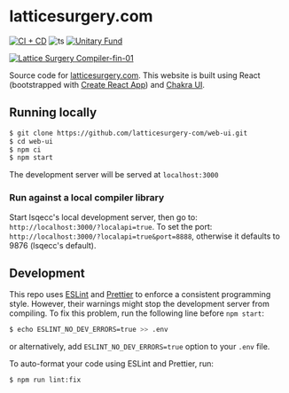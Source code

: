 # latticesurgery.com 

[![CI + CD](https://github.com/latticesurgery-com/web-ui/actions/workflows/main.yml/badge.svg)](https://github.com/latticesurgery-com/web-ui/actions/workflows/main.yml)
![ts](https://badgen.net/badge/-/TypeScript/blue?icon=typescript&label)
[![Unitary Fund](https://img.shields.io/badge/Supported%20By-Unitary%20Fund-FFFF00.svg)](https://unitary.fund)

[![Lattice Surgery Compiler-fin-01](https://user-images.githubusercontent.com/46719079/150657000-8e83c649-84a8-431b-aab0-d44d847e5a24.png)](https://latticesurgery.com)

Source code for [latticesurgery.com](https://latticesurgery.com). 
This website is built using React (bootstrapped with [Create React App](https://github.com/facebook/create-react-app))
and [Chakra UI](https://github.com/chakra-ui/chakra-ui).

## Running locally 
```sh
$ git clone https://github.com/latticesurgery-com/web-ui.git
$ cd web-ui
$ npm ci 
$ npm start
```
The development server will be served at `localhost:3000`

### Run against a local compiler library
Start lsqecc's local development server, then go to: `http://localhost:3000/?localapi=true`. To set the port: `http://localhost:3000/?localapi=true&port=8888`, otherwise it defaults to 9876 (lsqecc's default).


## Development
This repo uses [ESLint](https://eslint.org/) and [Prettier](https://prettier.io/) to enforce a consistent programming style.
However, their warnings might stop the development server from compiling. To fix this problem, run the following line before
`npm start`:
```sh
$ echo ESLINT_NO_DEV_ERRORS=true >> .env
```
or alternatively, add `ESLINT_NO_DEV_ERRORS=true` option to your `.env` file. 

To auto-format your code using ESLint and Prettier, run:
```sh
$ npm run lint:fix
```
